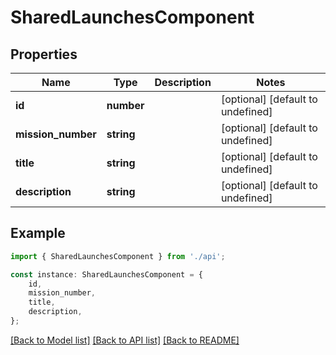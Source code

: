 # SharedLaunchesComponent


## Properties

Name | Type | Description | Notes
------------ | ------------- | ------------- | -------------
**id** | **number** |  | [optional] [default to undefined]
**mission_number** | **string** |  | [optional] [default to undefined]
**title** | **string** |  | [optional] [default to undefined]
**description** | **string** |  | [optional] [default to undefined]

## Example

```typescript
import { SharedLaunchesComponent } from './api';

const instance: SharedLaunchesComponent = {
    id,
    mission_number,
    title,
    description,
};
```

[[Back to Model list]](../README.md#documentation-for-models) [[Back to API list]](../README.md#documentation-for-api-endpoints) [[Back to README]](../README.md)
